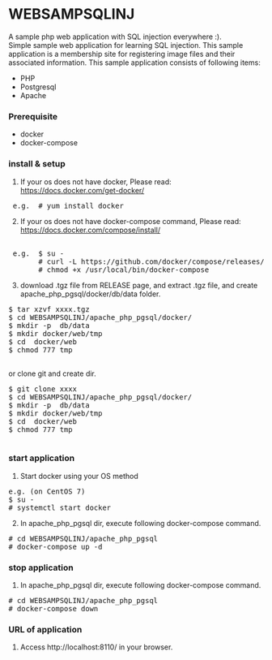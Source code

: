 # WEBSAMPSQLINJ
A sample php web application with SQL injection everywhere :).  
Simple sample web application for learning SQL injection.
This sample application is a membership site for registering image files and their associated information.
This sample application consists of following items:  
* PHP
* Postgresql
* Apache 

### Prerequisite

* docker
* docker-compose

### install & setup 

1. If your os does not have docker, Please read: https://docs.docker.com/get-docker/
<PRE> e.g.  # yum install docker</PRE>  


2. If your os does not have docker-compose command, Please read: https://docs.docker.com/compose/install/
<PRE>  
 e.g.  $ su -
       # curl -L https://github.com/docker/compose/releases/download/1.21.2/docker-compose-$(uname -s)-$(uname -m) -o /usr/local/bin/docker-compose
       # chmod +x /usr/local/bin/docker-compose
</PRE>
3. download .tgz file from RELEASE page, and extract .tgz file, and create apache_php_pgsql/docker/db/data folder.
<PRE>
$ tar xzvf xxxx.tgz
$ cd WEBSAMPSQLINJ/apache_php_pgsql/docker/
$ mkdir -p  db/data
$ mkdir docker/web/tmp
$ cd  docker/web
$ chmod 777 tmp
 
</PRE>
or clone git and create dir.
<PRE>
$ git clone xxxx
$ cd WEBSAMPSQLINJ/apache_php_pgsql/docker/
$ mkdir -p  db/data
$ mkdir docker/web/tmp
$ cd  docker/web
$ chmod 777 tmp
 
</PRE>

### start application
1. Start docker using your OS method
<PRE>
e.g. (on CentOS 7)
$ su -
# systemctl start docker
</PRE>

2. In apache_php_pgsql dir, execute following docker-compose command.
<PRE>
# cd WEBSAMPSQLINJ/apache_php_pgsql
# docker-compose up -d
</PRE>

### stop application

1. In apache_php_pgsql dir, execute following docker-compose command.
<PRE>
# cd WEBSAMPSQLINJ/apache_php_pgsql
# docker-compose down
</PRE>

### URL of application 
1. Access http://localhost:8110/ in your browser.





 
